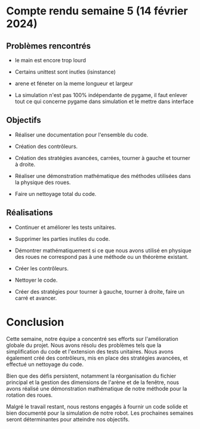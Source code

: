 # Compte rendu semaine 5 (14 février 2024)

## Problèmes rencontrés

- le main est encore trop lourd

- Certains unittest sont inutles (isinstance)

- arene et féneter on la meme longueur et largeur

- La simulation n'est pas 100% indépendante de pygame, il faut enlever tout ce qui concerne pygame dans simulation et le mettre dans interface

## Objectifs

- Réaliser une documentation pour l'ensemble du code.

- Création des contrôleurs.

- Création des stratégies avancées, carrées, tourner à gauche et tourner à droite.

- Réaliser une démonstration mathématique des méthodes utilisées dans la physique des roues.

- Faire un nettoyage total du code.

## Réalisations

- Continuer et améliorer les tests unitaires.

- Supprimer les parties inutiles du code.

- Démontrer mathématiquement si ce que nous avons utilisé en physique des roues ne correspond pas à une méthode ou un théorème existant.

- Créer les contrôleurs.

- Nettoyer le code.

- Créer des stratégies pour tourner à gauche, tourner à droite, faire un carré et avancer.

# Conclusion

Cette semaine, notre équipe a concentré ses efforts sur l'amélioration globale du projet. Nous avons résolu des problèmes tels que la simplification du code et l'extension des tests unitaires. Nous avons également créé des contrôleurs, mis en place des stratégies avancées, et effectué un nettoyage du code.

Bien que des défis persistent, notamment la réorganisation du fichier principal et la gestion des dimensions de l'arène et de la fenêtre, nous avons réalisé une démonstration mathématique de notre méthode pour la rotation des roues.

Malgré le travail restant, nous restons engagés à fournir un code solide et bien documenté pour la simulation de notre robot. Les prochaines semaines seront déterminantes pour atteindre nos objectifs.
